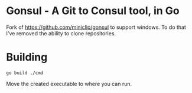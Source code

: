 # Gonsul - A Git to Consul tool, in Go

Fork of https://github.com/miniclip/gonsul to support windows.
To do that I've removed the ability to clone repositories.

# Building

```
go build ./cmd
```

Move the created executable to where you can run.
